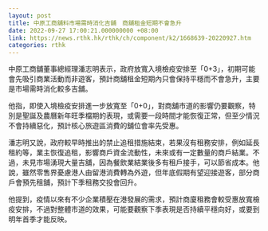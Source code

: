 ```yaml
---
layout: post
title: 中原工商舖料市場需時消化吉舖　商舖租金短期不會急升
date: 2022-09-27 17:00:21.000000000 +08:00
link: https://news.rthk.hk/rthk/ch/component/k2/1668639-20220927.htm
categories: rthk
---
```


中原工商舖董事總經理潘志明表示，政府放寬入境檢疫安排至「0+3」，初期可能會先吸引商業活動而非遊客，預計商舖租金短期內只會保持平穩而不會急升，主要是市場需時消化較多吉舖。

他指，即使入境檢疫安排進一步放寬至「0+0」，對商舖市道的影響仍要觀察，特別是聖誕及農曆新年旺季檔期的表現，或需要一段時間才能恢復正常，但至少情況不會持續惡化，預計核心旅遊區消費的舖位會率先受惠。

潘志明又說，政府較早時推出的禁止追租措施結束，若果沒有租務安排，例如延長租約等，業主恢復追租，影響商戶資金流動性，未來或有一定數量的商戶結業。不過，未見市場湧現大量吉舖，因為餐飲業結業後多有租戶接手，可以節省成本。他說，雖然零售界憂慮港人由留港消費轉為外遊，但年底假期有望迎接遊客，部分商戶會預先租舖，預計下季租務交投會回升。

他提到，疫情以來有不少企業積壓在港發展的需求，預計商廈租務會較受惠放寬檢疫安排，不過對整體市道的效果，可能要觀察下季表現是否持續平穩向好，或要到明年首季才能反映。
